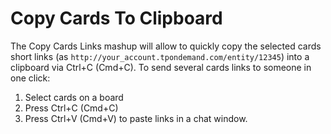 ﻿Copy Cards To Clipboard
==================
The Copy Cards Links mashup will allow to quickly copy the selected cards short links (as `http://your_account.tpondemand.com/entity/12345`) into a clipboard via Ctrl+C (Cmd+C). To send several cards links to someone in one click:

1. Select cards on a board
2. Press Ctrl+C (Cmd+C)
3. Press Ctrl+V (Cmd+V) to paste links in a chat window.